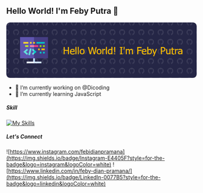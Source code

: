 ## Hello World! I'm Feby Putra 👋

![febyputra](<img/github-header-image%20(4).png>)

<!--
**febyputra/febyputra** is a ✨ _special_ ✨ repository because its `README.md` (this file) appears on your GitHub profile.

Here are some ideas to get you started:

- 🔭 I’m currently working on ...
- 🌱 I’m currently learning ...
- 👯 I’m looking to collaborate on ...
- 🤔 I’m looking for help with ...
- 💬 Ask me about ...
- 📫 How to reach me: ...
- 😄 Pronouns: ...
- ⚡ Fun fact: ...
-->

- 🔭 I’m currently working on @Dicoding
- 🌱 I’m currently learning JavaScript

##### Skill

[![My Skills](https://skillicons.dev/icons?i=html,css,javascript,bootstrap&theme=light)](https://skillicons.dev)

##### Let's Connect

![https://www.instagram.com/febidianpramana](https://img.shields.io/badge/Instagram-E4405F?style=for-the-badge&logo=instagram&logoColor=white) ![https://www.linkedin.com/in/feby-dian-pramana/](https://img.shields.io/badge/LinkedIn-0077B5?style=for-the-badge&logo=linkedin&logoColor=white)
